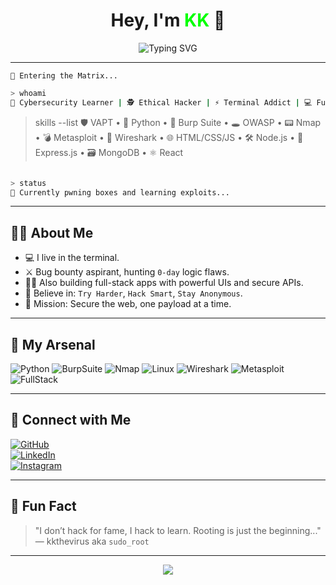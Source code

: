 <h1 align="center">Hey, I'm <span style="color:#00ff00;">KK</span> 👾</h1>
<p align="center">
  <img src="https://readme-typing-svg.demolab.com?font=Fira+Code&pause=1000&color=00FF00&center=true&vCenter=true&width=435&lines=Security+Enthusiast+%F0%9F%92%BB;Always+in+Terminal+Mode+%F0%9F%94%8E;Learning+%3E+Sleeping+%F0%9F%A4%96;Rooting+Everyday+Life+%F0%9F%9A%80" alt="Typing SVG" />
</p>

---

```
🔐 Entering the Matrix...
```

```bash
> whoami
🧠 Cybersecurity Learner | 🕵️ Ethical Hacker | ⚡ Terminal Addict | 💻 Full Stack Developer
```

> skills --list
🛡️ VAPT • 🐍 Python • 🧱 Burp Suite • 🕳️ OWASP • 📟 Nmap • 💣 Metasploit • 📶 Wireshark • 🌐 HTML/CSS/JS • 🛠️ Node.js • 🔧 Express.js • 🗃️ MongoDB • ⚛️ React
```bash

> status
📡 Currently pwning boxes and learning exploits...
```

---

## 👨‍💻 About Me

- 💻 I live in the terminal.
- ⚔️ Bug bounty aspirant, hunting `0-day` logic flaws.
- 👨‍💻 Also building full-stack apps with powerful UIs and secure APIs.
- 🔐 Believe in: `Try Harder`, `Hack Smart`, `Stay Anonymous`.
- 🚀 Mission: Secure the web, one payload at a time.

---

## 🧰 My Arsenal

![Python](https://img.shields.io/badge/-Python-05122A?style=flat&logo=python)
![BurpSuite](https://img.shields.io/badge/-Burp_Suite-orange?style=flat&logo=burp-suite)
![Nmap](https://img.shields.io/badge/-Nmap-000000?style=flat&logo=nmap)
![Linux](https://img.shields.io/badge/-Linux-333333?style=flat&logo=linux)
![Wireshark](https://img.shields.io/badge/-Wireshark-16468a?style=flat&logo=wireshark)
![Metasploit](https://img.shields.io/badge/-Metasploit-0f0f0f?style=flat)
![FullStack](https://img.shields.io/badge/-Full%20Stack%20Developer-blue?style=flat&logo=visualstudiocode)


---

## 🔗 Connect with Me

[![GitHub](https://img.shields.io/badge/GitHub-000?style=for-the-badge&logo=github&logoColor=white)](https://github.com/kkthevirus)  
[![LinkedIn](https://img.shields.io/badge/LinkedIn-0077B5?style=for-the-badge&logo=linkedin&logoColor=white)](https://www.linkedin.com/in/kanhaiya-lal-kumawat-65516b307/)  
[![Instagram](https://img.shields.io/badge/@pachuhacks-E4405F?style=for-the-badge&logo=instagram&logoColor=white)](https://instagram.com/kk8.93)

---

## 🧠 Fun Fact

> "I don’t hack for fame, I hack to learn. Rooting is just the beginning..."  
> — kkthevirus aka `sudo_root`

---

<p align="center">
  <img src="https://github-readme-stats.vercel.app/api?username=kkthevirus&show_icons=true&hide_border=true&theme=radical">
</p>
